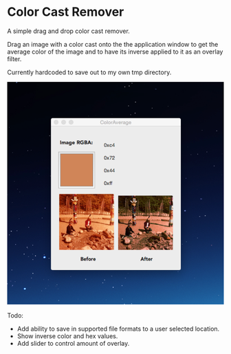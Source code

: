 Color Cast Remover
==================

A simple drag and drop color cast remover.

Drag an image with a color cast onto the the application window to get
the average color of the image and to have its inverse applied to it as an overlay filter.

Currently hardcoded to save out to my own tmp directory.

![](example.png?raw=true "Screenshot of image filtered.")

Todo:
* Add ability to save in supported file formats to a user selected location.
* Show inverse color and hex values.
* Add slider to control amount of overlay.

